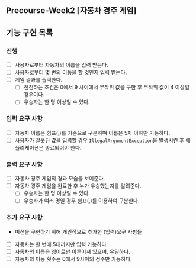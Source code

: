 ## Precourse-Week️2 [자동차 경주 게임️]

## 기능 구현 목록

### 진행
- [ ] 사용자로부터 자동차의 이름을 입력 받는다.
- [ ] 사용자로부터 몇 번의 이동을 할 것인지 입력 받는다.
- [ ] 게임 결과를 출력한다.
    - [ ] 전진하는 조건은 0에서 9 사이에서 무작위 값을 구한 후 무작위 값이 4 이상일 경우이다.
    - [ ] 우승자는 한 명 이상일 수 있다.

### 입력 요구 사항
- [ ] 자동차 이름은 쉼표(,)를 기준으로 구분하며 이름은 5자 이하만 가능하다.
- [ ] 사용자가 잘못된 값을 입력할 경우 ```IllegalArgumentException```을 발생시킨 후 애플리케이션은 종료되어야 한다.

### 출력 요구 사항
- [ ] 자동차 경주 게임의 경과 모습을 보여준다.
- [ ] 자동차 경주 게임을 완료한 후 누가 우승했는지를 알려준다.
    - [ ] 우승자는 한 명 이상일 수 있다.
    - [ ] 우승자가 여러 명일 경우 쉼표(,)를 이용하여 구분한다.

### 추가 요구 사항
- 미션을 구현하기 위해 개인적으로 추가한 (입력)요구 사항들
- [ ] 자동차는 한 번에 5대까지만 입력 가능하다.
- [ ] 자동차의 이름은 영어로만 이루어져 있으며, 유일하다.
- [ ] 자동차의 이동 횟수는 0에서 9사이의 정수만 가능하다.